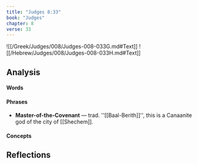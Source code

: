 ```yaml
---
title: "Judges 8:33"
book: "Judges"
chapter: 8
verse: 33
---
```

![[/Greek/Judges/008/Judges-008-033G.md#Text]]
![[/Hebrew/Judges/008/Judges-008-033H.md#Text]]

## Analysis

#### Words

#### Phrases
- **Master-of-the-Covenant** — trad. ''[[Baal-Berith]]'', this is a Canaanite god of the city of [[Shechem]].

#### Concepts

## Reflections
